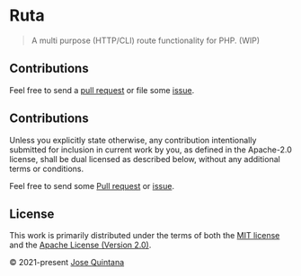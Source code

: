 # Ruta

> A multi purpose (HTTP/CLI) route functionality for PHP. (WIP)

## Contributions

Feel free to send a [pull request](https://github.com/joseluisq/ruta/pulls) or file some [issue](https://github.com/joseluisq/ruta/issues).

## Contributions

Unless you explicitly state otherwise, any contribution intentionally submitted for inclusion in current work by you, as defined in the Apache-2.0 license, shall be dual licensed as described below, without any additional terms or conditions.

Feel free to send some [Pull request](https://github.com/joseluisq/ruta/pulls) or [issue](https://github.com/joseluisq/ruta/issues).

## License

This work is primarily distributed under the terms of both the [MIT license](LICENSE-MIT) and the [Apache License (Version 2.0)](LICENSE-APACHE).

© 2021-present [Jose Quintana](https://git.io/joseluisq)
